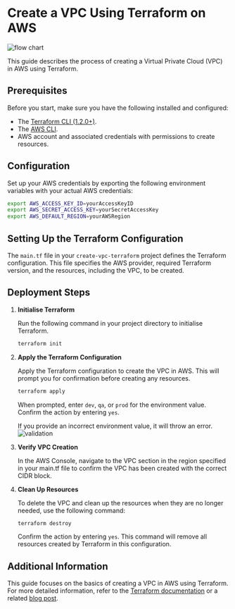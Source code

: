 # Create a VPC Using Terraform on AWS

![flow chart](https://github.com/grit-coding/DevToCodeSnippets/blob/main/tech-tutorials/create-vpc-terraform/images/terraform-vpc.png) 

This guide describes the process of creating a Virtual Private Cloud (VPC) in AWS using Terraform.

## Prerequisites

Before you start, make sure you have the following installed and configured:

- The [Terraform CLI (1.2.0+)](https://developer.hashicorp.com/terraform/tutorials/aws-get-started/install-cli).
- The [AWS CLI](https://docs.aws.amazon.com/cli/latest/userguide/getting-started-install.html).
- AWS account and associated credentials with permissions to create resources.

## Configuration

Set up your AWS credentials by exporting the following environment variables with your actual AWS credentials:

```bash
export AWS_ACCESS_KEY_ID=yourAccessKeyID
export AWS_SECRET_ACCESS_KEY=yourSecretAccessKey
export AWS_DEFAULT_REGION=yourAWSRegion
```

## Setting Up the Terraform Configuration

The `main.tf` file in your `create-vpc-terraform` project defines the Terraform configuration. This file specifies the AWS provider, required Terraform version, and the resources, including the VPC, to be created.

## Deployment Steps

1. **Initialise Terraform**

   Run the following command in your project directory to initialise Terraform.

   ```bash
   terraform init
   ```

2. **Apply the Terraform Configuration**

   Apply the Terraform configuration to create the VPC in AWS. This will prompt you for confirmation before creating any resources.

   ```bash
   terraform apply
   ```

   When prompted, enter `dev`, `qa`, or `prod` for the environment value. Confirm the action by entering `yes`. 
 
   If you provide an incorrect environment value, it will throw an error.
   ![validation](https://github.com/grit-coding/DevToCodeSnippets/blob/main/tech-tutorials/create-vpc-terraform/images/validation.gif)

3. **Verify VPC Creation**
   
   In the AWS Console, navigate to the VPC section in the region specified in your main.tf file to confirm the VPC has been created with the correct CIDR block.
   

4. **Clean Up Resources**

   To delete the VPC and clean up the resources when they are no longer needed, use the following command:

   ```bash
   terraform destroy
   ```

   Confirm the action by entering `yes`.
   This command will remove all resources created by Terraform in this configuration.

## Additional Information
   
This guide focuses on the basics of creating a VPC in AWS using Terraform. For more detailed information, refer to the [Terraform documentation](https://developer.hashicorp.com/terraform/docs) or a related [blog post](https://dev.to/gritcoding/building-infrastructure-from-scratch-creating-a-vpc-with-terraform-2hmc).
